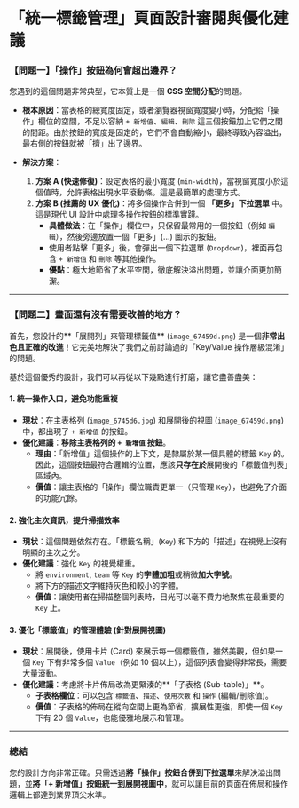 # 「統一標籤管理」頁面設計審閱與優化建議

### 【問題一】「操作」按鈕為何會超出邊界？

您遇到的這個問題非常典型，它本質上是一個 **CSS 空間分配**的問題。

* **根本原因**：當表格的總寬度固定，或者瀏覽器視窗寬度變小時，分配給「操作」欄位的空間，不足以容納 `+ 新增值`、`編輯`、`刪除` 這三個按鈕加上它們之間的間距。由於按鈕的寬度是固定的，它們不會自動縮小，最終導致內容溢出，最右側的按鈕就被「擠」出了邊界。

* **解決方案**：
    1.  **方案 A (快速修復)**：設定表格的最小寬度 (`min-width`)，當視窗寬度小於這個值時，允許表格出現水平滾動條。這是最簡單的處理方式。
    2.  **方案 B (推薦的 UX 優化)**：將多個操作合併到一個 **「更多」下拉選單** 中。這是現代 UI 設計中處理多操作按鈕的標準實踐。
        * **具體做法**：在「操作」欄位中，只保留最常用的一個按鈕（例如 `編輯`），然後旁邊放置一個「更多」(...) 圖示的按鈕。
        * 使用者點擊「更多」後，會彈出一個下拉選單 (`Dropdown`)，裡面再包含 `+ 新增值` 和 `刪除` 等其他操作。
        * **優點**：極大地節省了水平空間，徹底解決溢出問題，並讓介面更加簡潔。

---

### 【問題二】畫面還有沒有需要改善的地方？

首先，您設計的**「展開列」來管理標籤值** (`image_67459d.png`) 是一個**非常出色且正確的改進**！它完美地解決了我們之前討論過的「Key/Value 操作層級混淆」的問題。

基於這個優秀的設計，我們可以再從以下幾點進行打磨，讓它盡善盡美：

#### 1. 統一操作入口，避免功能重複

* **現状**：在主表格列 (`image_6745d6.jpg`) 和展開後的視圖 (`image_67459d.png`) 中，都出現了 `+ 新增值` 的按鈕。
* **優化建議**：**移除主表格列的 `+ 新增值` 按鈕**。
    * **理由**：「新增值」這個操作的上下文，是隸屬於某一個具體的標籤 `Key` 的。因此，這個按鈕最符合邏輯的位置，應該**只存在於**展開後的「標籤值列表」區域內。
    * **價值**：讓主表格的「操作」欄位職責更單一（只管理 `Key`），也避免了介面的功能冗餘。

#### 2. 強化主次資訊，提升掃描效率

* **現状**：這個問題依然存在。「標籤名稱」(`Key`) 和下方的「描述」在視覺上沒有明顯的主次之分。
* **優化建議**：強化 `Key` 的視覺權重。
    * 將 `environment`, `team` 等 `Key` 的**字體加粗**或稍微**加大字號**。
    * 將下方的描述文字維持灰色和較小的字體。
    * **價值**：讓使用者在掃描整個列表時，目光可以毫不費力地聚焦在最重要的 `Key` 上。

#### 3. 優化「標籤值」的管理體驗 (針對展開視圖)

* **現状**：展開後，使用卡片 (Card) 來展示每一個標籤值，雖然美觀，但如果一個 `Key` 下有非常多個 `Value`（例如 10 個以上），這個列表會變得非常長，需要大量滾動。
* **優化建議**：考慮將卡片佈局改為更緊湊的**「子表格 (Sub-table)」**。
    * **子表格欄位**：可以包含 `標籤值`、`描述`、`使用次數` 和 `操作` (編輯/刪除值)。
    * **價值**：子表格的佈局在縱向空間上更為節省，擴展性更強，即使一個 `Key` 下有 20 個 `Value`，也能優雅地展示和管理。

---

### 總結

您的設計方向非常正確。只需透過**將「操作」按鈕合併到下拉選單**來解決溢出問題，並**將「+ 新增值」按鈕統一到展開視圖中**，就可以讓目前的頁面在佈局和操作邏輯上都達到業界頂尖水準。